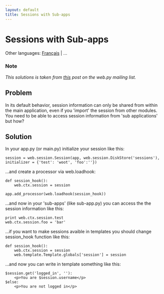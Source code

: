 ```yaml
---
layout: default
title: Sessions with Sub-apps
---
```


# Sessions with Sub-apps

Other languages: [Français](/../cookbook/sessions_with_subapp.fr) | ...

### Note
*This solutions is taken from [this](http://www.mail-archive.com/webpy@googlegroups.com/msg02557.html) post on the web.py mailing list.*

## Problem
In its default behavior, session information can only be shared from within the main application, even if you 'import' the session from other modules. You need to be able to access session information from 'sub applications' but how?

## Solution

In your app.py (or main.py) initialize your session like this:

    session = web.session.Session(app, web.session.DiskStore('sessions'),
    initializer = {'test': 'woot', 'foo':''})

...and create a processor via web.loadhook:

    def session_hook():
        web.ctx.session = session

    app.add_processor(web.loadhook(session_hook))

...and now in your 'sub-apps' (like sub-app.py) you can access the the session information like this:

    print web.ctx.session.test
    web.ctx.session.foo = 'bar'

...if you want to make sessions avaible in templates you should change session_hook function like this:

    def session_hook():
        web.ctx.session = session
        web.template.Template.globals['session'] = session

...and now you can write in template something like this:

    $session.get('logged_in', ''):
        <p>You are $session.username</p>
    $else:
        <p>You are not logged in</p>
